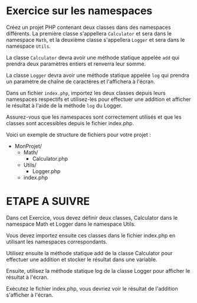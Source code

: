 # Exercice sur les namespaces

Créez un projet PHP contenant deux classes dans des namespaces différents. La première classe s'appellera `Calculator` et sera dans le namespace `Math`, et la deuxième classe s'appellera `Logger` et sera dans le namespace `Utils`.

La classe `Calculator` devra avoir une méthode statique appelée `add` qui prendra deux paramètres entiers et renverra leur somme.

La classe `Logger` devra avoir une méthode statique appelée `log` qui prendra un paramètre de chaîne de caractères et l'affichera à l'écran.

Dans un fichier `index.php`, importez les deux classes depuis leurs namespaces respectifs et utilisez-les pour effectuer une addition et afficher le résultat à l'aide de la méthode `log` du Logger.

Assurez-vous que les namespaces sont correctement utilisés et que les classes sont accessibles depuis le fichier index.php.

Voici un exemple de structure de fichiers pour votre projet :
- MonProjet/
  - Math/
    - Calculator.php
  - Utils/
    - Logger.php
  - index.php





# ETAPE A SUIVRE
Dans cet Exercice, vous devez définir deux classes, Calculator dans le namespace Math et Logger dans le namespace Utils. 

Vous devez importez ensuite ces classes dans le fichier index.php en utilisant les namespaces correspondants.

Utilisez ensuite la méthode statique add de la classe Calculator pour effectuer une addition et stocker le résultat dans une variable. 

Ensuite, utilisez la méthode statique log de la classe Logger pour afficher le résultat à l'écran.

Exécutez le fichier index.php, vous devriez voir le résultat de l'addition s'afficher à l'écran.
